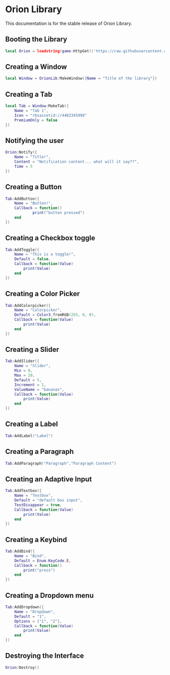 # Orion Library
This documentation is for the stable release of Orion Library.

## Booting the Library
```lua
local Orion = loadstring(game:HttpGet(('https://raw.githubusercontent.com/shlexware/orion/main/source')))()
```

## Creating a Window
```lua
local Window = OrionLib:MakeWindow({Name = "Title of the library"})
```

## Creating a Tab
```lua
local Tab = Window:MakeTab({
	Name = "Tab 1",
	Icon = "rbxassetid://4483345998"
	PremiumOnly = false
})
```


## Notifying the user
```lua
Orion:Notify({
	Name = "Title!",
	Content = "Notification content... what will it say??",
	Time = 5
})
```

## Creating a Button
```lua
Tab:AddButton({
	Name = "Button!",
	Callback = function()
      		print("button pressed")
  	end    
})
```

## Creating a Checkbox toggle
```lua
Tab:AddToggle({
	Name = "This is a toggle!",
	Default = false,
	Callback = function(Value)
		print(Value)
	end    
})
```

## Creating a Color Picker
```lua
Tab:AddColorpicker({
	Name = "Colorpicker",
	Default = Color3.fromRGB(255, 0, 0),
	Callback = function(Value)
		print(Value)
	end	  
})
```

## Creating a Slider
```lua
Tab:AddSlider({
	Name = "Slider",
	Min = 0,
	Max = 20,
	Default = 5,
	Increment = 1,
	ValueName = "bananas",
	Callback = function(Value)
		print(Value)
	end    
})
```

## Creating a Label
```lua
Tab:AddLabel("Label")
```

## Creating a Paragraph
```lua
Tab:AddParagraph("Paragraph","Paragraph Content")
```

## Creating an Adaptive Input
```lua
Tab:AddTextbox({
	Name = "Textbox",
	Default = "default box input",
	TextDisappear = true,
	Callback = function(Value)
		print(Value)
	end	  
})
```

## Creating a Keybind
```lua
Tab:AddBind({
	Name = "Bind",
	Default = Enum.KeyCode.E,
	Callback = function()
		print("press")
	end    
})
```

## Creating a Dropdown menu
```lua
Tab:AddDropdown({
	Name = "Dropdown",
	Default = "1",
	Options = {"1", "2"},
	Callback = function(Value)
		print(Value)
	end    
})
```

## Destroying the Interface
```lua
Orion:Destroy()
```
